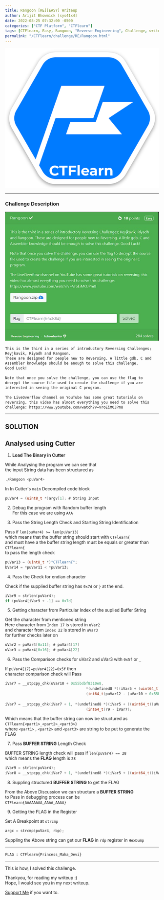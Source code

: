 ```yaml
---
title: Rangoon [RE][EASY] Writeup
author: Arijit Bhowmick [sys41x4]
date: 2022-08-25 07:32:00 -0500
categories: ["CTF Platform", "CTFlearn"]
tags: [CTFlearn, Easy, Rangoon, "Reverse Engineering", Challenge, writeup, gdb, pwngdb, python]
permalink: "/CTFlearn/challenge/RE/Rangoon.html"
---
```


[![CTFlearn Img](/assets/ctflearn/ctflearn-img/ctflearn_logo.png)](http://ctflearn.com)

---

### Challenge Description

![Challenge Details](/assets/ctflearn/challenge/RE/Rangoon/img/challenge_desc.jpg)

```text
This is the third in a series of introductory Reversing Challenges; Reyjkavik, Riyadh and Rangoon.
These are designed for people new to Reversing. A little gdb, C and Assembler knowledge should be enough to solve this challenge.
Good Luck!

Note that once you solve the challenge, you can use the flag to decrypt the source file used to create the challenge if you are interested in seeing the original C program.

The LiveOverflow channel on YouTube has some great tutorials on reversing, this video has almost everything you need to solve this challenge: https://www.youtube.com/watch?v=VroEiMOJPm8
```
---

## SOLUTION

## Analysed using **Cutter**

1. **Load The Binary in Cutter**

While Analysing the program we can see that<br>
the input String data has been structured as

```bash
./Rangoon <puVar4>
```

In In Cutter's `main` Decompiled code block

```c
puVar4 = (uint8_t *)argv[1]; # String Input
```

2. Debug the program with Random buffer length<br>
   For this case we are using `AAA`

3. Pass the String Length Check and Starting String Identification

Pass if `len(puVar4) >= len(puVar13)`<br>
which means that the buffer string should start with `CTFlearn{`<br>
and must have a the buffer string length must be equals or greater than `CTFlearn{`<br>
to pass the length check

```c
puVar13 = (uint8_t *)"CTFlearn{";
bVar14 = *puVar11 < *puVar13;
```

4. Pass the Check for endian character

Check if the supplied buffer string has `0x7d` or `}` at the end.

```c
iVar9 = strlen(puVar4);
if (puVar4[iVar9 + -1] == 0x7d)
```


5. Getting character from Particular Index of the suplied Buffer String

Get the character from mentioned string<br>
Here character from `Index 17` is stored in `uVar2`<br>
and character from `Index 22` is stored in `uVar3`<br>
for further checks later on

```c
uVar2 = puVar4[0x11]; # puVar4[17]
uVar3 = puVar4[0x16]; # puVar4[22]
```

6. Pass the Comparison checks for uVar2 and uVar3 with `0x5f` or `_`

If `puVar4[17]=puVar4[22]=0x5f` then<br>
character comparison check will Pass

```c
iVar7 = __stpcpy_chk(uVar10 + 0x55bdbf8310e8, 
                                     *(undefined8 *)(iVar5 + (uint64_t)((uVar2 == 0x5f) + 2) * 8), 
                                     (int64_t)puVar12 - (uVar10 + 0x55bdbf8310e8));

iVar7 = __stpcpy_chk(iVar7 + 1, *(undefined8 *)(iVar5 + ((uint64_t)(uVar3 == 0x5f) * 5 + 3) * 8), 
                                     (int64_t)r9 - iVar7);
```

Which means that the buffer string can now be structured as<br>
`CTFlearn{<part1>_<part2>_<part3>}`<br>
where `<part1>` , `<part2>` and `<part3>` are string to be put to generate the FLAG

7. Pass **BUFFER STRING** Length Check

BUFFER STRING length check will pass if `len(puVar4) == 28`<br>
which means the **FLAG** length is `28`

```c
iVar9 = strlen(puVar4);
iVar8 = __stpcpy_chk(iVar7 + 1, *(undefined8 *)(iVar5 + ((uint64_t)(iVar8 == 0x1c) * 3 + 9) * 8), 0x557d5494b1df - iVar7);
```

8. Suppling structured **BUFFER STRING** to get the FLAG

From the Above Discussion we can structure a **BUFFER STRING**<br>
to Pass in debugging process can be<br>
`CTFlearn{AAAAAAAA_AAAA_AAAA}`

9. Getting the FLAG in the Register

Set A Breakpoint at `strcmp`

```c
argc = strcmp(puVar4, rbp);
```

Suppling the Above string can get our **FLAG** in `rdp` register in `HexDump`

---

`FLAG : CTFlearn{Princess_Maha_Devi}`

---

This is how, I solved this challenge.

Thankyou, for reading my writeup :)<br>
Hope, I would see you in my next writeup.

<a href="/support/sys41x4">Support Me</a> if you want to.